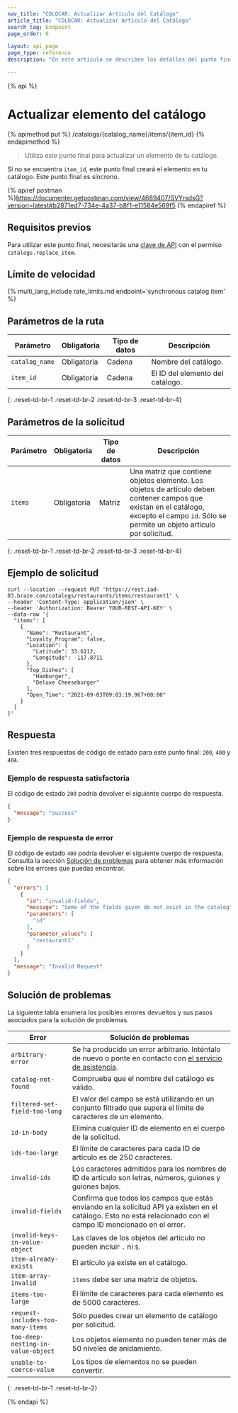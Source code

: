 ```yaml
---
nav_title: "COLOCAR: Actualizar Artículo del Catálogo"
article_title: "COLOCAR: Actualizar Artículo del Catálogo"
search_tag: Endpoint
page_order: 6

layout: api_page
page_type: reference
description: "En este artículo se describen los detalles del punto final Actualizar elemento del catálogo de Braze."

---
```

{% api %}
# Actualizar elemento del catálogo
{% apimethod put %}
/catalogs/{catalog_name}/items/{item_id}
{% endapimethod %}

> Utiliza este punto final para actualizar un elemento de tu catálogo. 

Si no se encuentra `item_id`, este punto final creará el elemento en tu catálogo. Este punto final es síncrono.

{% apiref postman %}https://documenter.getpostman.com/view/4689407/SVYrsdsG?version=latest#b2871ed7-734e-4a37-b8f1-e11584e569f5 {% endapiref %}

## Requisitos previos

Para utilizar este punto final, necesitarás una [clave de API]({{site.baseurl}}/api/basics#rest-api-key/) con el permiso `catalogs.replace_item`.

## Límite de velocidad

{% multi_lang_include rate_limits.md endpoint='synchronous catalog item' %}

## Parámetros de la ruta

| Parámetro | Obligatoria | Tipo de datos | Descripción |
|---|---|---|---|
| `catalog_name` | Obligatoria | Cadena | Nombre del catálogo. |
| `item_id` | Obligatoria | Cadena | El ID del elemento del catálogo. |
{: .reset-td-br-1 .reset-td-br-2 .reset-td-br-3 .reset-td-br-4}

## Parámetros de la solicitud

| Parámetro | Obligatoria | Tipo de datos | Descripción |
|---|---|---|---|
| `items` | Obligatoria | Matriz | Una matriz que contiene objetos elemento. Los objetos de artículo deben contener campos que existan en el catálogo, excepto el campo `id`. Sólo se permite un objeto artículo por solicitud. |
{: .reset-td-br-1 .reset-td-br-2 .reset-td-br-3 .reset-td-br-4}

## Ejemplo de solicitud

```
curl --location --request PUT 'https://rest.iad-03.braze.com/catalogs/restaurants/items/restaurant1' \
--header 'Content-Type: application/json' \
--header 'Authorization: Bearer YOUR-REST-API-KEY' \
--data-raw '{
  "items": [
    {
      "Name": "Restaurant",
      "Loyalty_Program": false,
      "Location": {
        "Latitude": 33.6112,
        "Longitude": -117.8711
      },
      "Top_Dishes": [
        "Hamburger",
        "Deluxe Cheeseburger"
      ],
      "Open_Time": "2021-09-03T09:03:19.967+00:00"
    }
  ]
}'
```

## Respuesta

Existen tres respuestas de código de estado para este punto final: `200`, `400` y `404`.

### Ejemplo de respuesta satisfactoria

El código de estado `200` podría devolver el siguiente cuerpo de respuesta.

```json
{
  "message": "success"
}
```

### Ejemplo de respuesta de error

El código de estado `400` podría devolver el siguiente cuerpo de respuesta. Consulta la sección [Solución de problemas](#troubleshooting) para obtener más información sobre los errores que puedas encontrar.

```json
{
  "errors": [
    {
      "id": "invalid-fields",
      "message": "Some of the fields given do not exist in the catalog",
      "parameters": [
        "id"
      ],
      "parameter_values": [
        "restaurant1"
      ]
    }
  ],
  "message": "Invalid Request"
}
```

## Solución de problemas

La siguiente tabla enumera los posibles errores devueltos y sus pasos asociados para la solución de problemas.

| Error | Solución de problemas |
| --- | --- |
| `arbitrary-error` | Se ha producido un error arbitrario. Inténtalo de nuevo o ponte en contacto con [el servicio de asistencia]({{site.baseurl}}/support_contact/). |
| `catalog-not-found` | Comprueba que el nombre del catálogo es válido. |
| `filtered-set-field-too-long` | El valor del campo se está utilizando en un conjunto filtrado que supera el límite de caracteres de un elemento. |
| `id-in-body` | Elimina cualquier ID de elemento en el cuerpo de la solicitud. |
| `ids-too-large` | El límite de caracteres para cada ID de artículo es de 250 caracteres. |
| `invalid-ids` | Los caracteres admitidos para los nombres de ID de artículo son letras, números, guiones y guiones bajos. |
| `invalid-fields` | Confirma que todos los campos que estás enviando en la solicitud API ya existen en el catálogo. Esto no está relacionado con el campo ID mencionado en el error. |
| `invalid-keys-in-value-object` | Las claves de los objetos del artículo no pueden incluir `.` ni `$`. |
| `item-already-exists` | El artículo ya existe en el catálogo. |
| `item-array-invalid` | `items` debe ser una matriz de objetos. | 
| `items-too-large` | El límite de caracteres para cada elemento es de 5000 caracteres. |
| `request-includes-too-many-items` | Sólo puedes crear un elemento de catálogo por solicitud. |
| `too-deep-nesting-in-value-object` | Los objetos elemento no pueden tener más de 50 niveles de anidamiento. |
| `unable-to-coerce-value` | Los tipos de elementos no se pueden convertir. |
{: .reset-td-br-1 .reset-td-br-2}

{% endapi %}